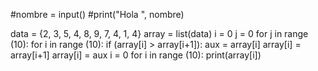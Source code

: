 #nombre = input()
#print("Hola ", nombre)

data = {2, 3, 5, 4, 8, 9, 7, 4, 1, 4}
array = list(data)
i = 0
j = 0
for j in range (10):
    for i in range (10):
        if (array[i] > array[i+1]):
            aux = array[i]
            array[i] = array[i+1]
            array[i] = aux
i = 0
for i in range (10):
    print(array[i])